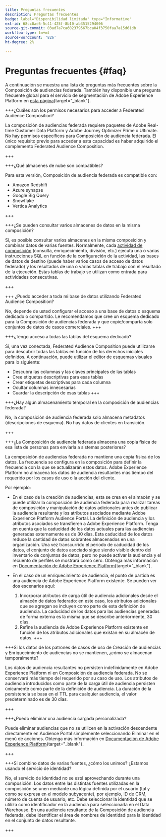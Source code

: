 ```yaml
---
title: Preguntas frecuentes
description: Preguntas frecuentes
badge: label="Disponibilidad limitada" type="Informative"
exl-id: 68cc0ae5-5c41-425f-8b10-ab3515294006
source-git-commit: 03ad7a7ca602379567bca04f3750faa7a15d61db
workflow-type: tm+mt
source-wordcount: '826'
ht-degree: 2%

---
```


# Preguntas frecuentes {#faq}

A continuación se muestra una lista de preguntas más frecuentes sobre la Composición de audiencias federada. También hay disponible una pregunta frecuente global para el servicio de segmentación de Adobe Experience Platform en [esta página](https://experienceleague.adobe.com/en/docs/experience-platform/segmentation/faq){target="_blank"}.


+++¿Cuáles son los permisos necesarios para acceder a Federated Audience Composition?

La composición de audiencias federada requiere paquetes de Adobe Real-time Customer Data Platform y Adobe Journey Optimizer Prime o Ultimate. No hay permisos específicos para Composición de audiencia federada. El único requisito previo para acceder a esta capacidad es haber adquirido el complemento Federated Audience Composition.

+++

+++¿Qué almacenes de nube son compatibles?

Para esta versión, Composición de audiencia federada es compatible con:

* Amazon Redshift
* Azure synapse
* Google Big Query
* Snowflake
* Vertica Analytics

+++


+++¿Se pueden consultar varios almacenes de datos en la misma composición?

Sí, es posible consultar varios almacenes en la misma composición y combinar datos de varias fuentes.  Normalmente, cada [actividad de composición](../compositions/orchestrate-activities.md) (consulta, enriquecimiento, división, etc.) ejecuta una o varias instrucciones SQL en función de la configuración de la actividad, las bases de datos de destino (puede haber varios casos de acceso de datos federado) y los resultados de una o varias tablas de trabajo con el resultado de la ejecución. Estas tablas de trabajo se utilizan como entrada para actividades consecutivas.

+++

+++ ¿Puedo acceder a toda mi base de datos utilizando Federated Audience Composition?

No, depende de usted configurar el acceso a una base de datos o esquema dedicado o compartido. Le recomendamos que cree un esquema dedicado para la Composición de audiencias federada y que copie/comparta solo conjuntos de datos de casos comerciales.
+++



+++¿Tengo acceso a todas las tablas del esquema dedicado?

Sí, una vez conectada, Federated Audience Composition puede utilizarse para descubrir todas las tablas en función de los derechos iniciales definidos. A continuación, puede utilizar el editor de esquemas visuales para lo siguiente:

* Descubra las columnas y las claves principales de las tablas
* Cree etiquetas descriptivas para esas tablas
* Crear etiquetas descriptivas para cada columna
* Ocultar columnas innecesarias
* Guardar la descripción de esas tablas
+++


+++¿Hay algún almacenamiento temporal en la composición de audiencias federada?

No, la composición de audiencia federada solo almacena metadatos (descripciones de esquema). No hay datos de clientes en transición. <!--The Audience export flow is done directly from Adobe Experience Platform Audience Portal (via [Destination](../connections/destinations.md)) to the customer database. The creation and update flow is done directly from your data warehouse database to Adobe Experience Platform Audience Portal.-->

+++

+++¿La Composición de audiencia federada almacena una copia física de esa lista de personas para enviarla a sistemas posteriores?

La composición de audiencias federada no mantiene una copia física de los datos. La frecuencia se configura en la composición para definir la frecuencia con la que se actualizarán estos datos. Adobe Experience Platform no almacena los datos de audiencia resultantes más tiempo del requerido por los casos de uso o la acción del cliente.

Por ejemplo:

* En el caso de la creación de audiencias, esta se crea en el almacén y se puede utilizar la composición de audiencia federada para realizar tareas de composición y manipulación de datos adicionales antes de publicar la audiencia resultante y los atributos asociados mediante Adobe Experience Platform Audience Portal. La definición de audiencia y los atributos asociados se transfieren a Adobe Experience Platform.
Tenga en cuenta que la caducidad de los datos actuales para las audiencias generadas externamente es de 30 días. Esta caducidad de los datos reduce la cantidad de datos sobrantes almacenados en una organización. Una vez transcurrido el periodo de caducidad de los datos, el conjunto de datos asociado sigue siendo visible dentro del inventario de conjuntos de datos, pero no puede activar la audiencia y el recuento de perfiles se mostrará como cero. Obtenga más información en [Documentación de Adobe Experience Platform](https://experienceleague.adobe.com/en/docs/experience-platform/segmentation/faq#how-long-do-externally-generated-audiences-last-for){target="_blank"}.

* En el caso de un enriquecimiento de audiencia, el punto de partida es una audiencia de Adobe Experience Platform existente. Se pueden ver dos escenarios aquí:
   1. Incorporar atributos de carga útil de audiencia adicionales desde el almacén de datos federado: en este caso, los atributos adicionales que se agregan se incluyen como parte de esta definición de audiencia. La caducidad de los datos para las audiencias generadas de forma externa es la misma que se describe anteriormente, 30 días.
   1. Refine la audiencia de Adobe Experience Platform existente en función de los atributos adicionales que existan en su almacén de datos. <!--For example, you have an audience of customers who have shown interest in a particular product on the website for the last two months. You now want to take this audience and further segment it using Federated Audience Composition to only include customers who have a high credit score. The credit score is deemed sensitive and individual credit score data points are not copied over from the data warehouse.-->
+++

+++Si los datos de los patrones de casos de uso de Creación de audiencias y Enriquecimiento de audiencias no se mantienen, ¿cómo se almacenan temporalmente?

Los datos de audiencia resultantes no persisten indefinidamente en Adobe Experience Platform ni en Composición de audiencia federada. No se conservará más tiempo del requerido por su caso de uso. Los atributos de audiencia introducidos como parte de la carga útil de audiencia persisten únicamente como parte de la definición de audiencia. La duración de la persistencia se basa en el TTL para cualquier audiencia, el valor predeterminado es de 30 días.

+++

+++¿Puedo eliminar una audiencia cargada personalizada?

Puede eliminar audiencias que no se utilicen en la activación descendente directamente en Audience Portal simplemente seleccionando Eliminar en el menú de acciones. Obtenga más información en [Documentación de Adobe Experience Platform](https://experienceleague.adobe.com/en/docs/experience-platform/segmentation/faq#how-do-i-put-an-audience-in-the-deleted-state){target="_blank"}.

+++

+++Si combino datos de varias fuentes, ¿cómo los unimos? ¿Estamos usando el servicio de identidad?

No, el servicio de identidad no se está aprovechando durante una composición. Los datos entre las distintas fuentes utilizadas en la composición se unen mediante una lógica definida por el usuario (tal y como se expresa en el modelo subyacente), por ejemplo, ID de CRM, número de cuenta de usuario, etc. Debe seleccionar la identidad que se utiliza como identificador en la audiencia para seleccionarla en el Data Warehouse. En una audiencia resultante de la Composición de audiencia federada, debe identificar el área de nombres de identidad para la identidad en el conjunto de datos resultante.

+++

<!--
+++If I want to combine federated data with datasets that live in Adobe Experience Platform, how is this done?

Likewise, the Identity Service is not being leveraged in this scenario either. The data model underpinning a composition needs to express how the data warehouse data and the audience to be enriched are related. e.g. assume an existing audience in Adobe Experience Platform contains several attributes, among which is the CRM ID. Assume transactional data is in the data warehouse containing purchases with various attributes, including the CRM ID of the purchaser. The end-user would have to specify that the CRM ID for both objects is used to stitch the two objects together.

+++
-->

